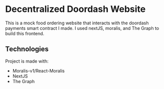 # Decentralized Doordash Website

This is a mock food ordering website that interacts with the doordash payments
smart contract I made. I used nextJS, moralis, and The Graph to build this frontend.

## Technologies

Project is made with:

-   Moralis-v1/React-Moralis
-   NextJS
-   The Graph
